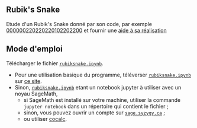 ## Rubik's Snake
Etude d'un Rubik's Snake donné par son code, par exemple [000000220220220102202200](https://rawcdn.githack.com/YvesLemaire/rubiksnake/9cdd0cef72da81341bdbab911846ae12b16f8a5c/cat.html) et fournir une [aide à sa réalisation](./cat.png)
## Mode d'emploi
Télécharger le fichier [`rubiksnake.ipynb`](./rubiksnake.ipynb).
- Pour une utilisation basique du programme, téléverser [`rubiksnake.ipynb`](./rubiksnake.ipynb) sur [ce site](https://dahn-research.eu/nbplayer/). 
- Sinon, [`rubiksnake.ipynb`](./rubiksnake.ipynb) etant un notebook jupyter à utiliser avec un noyau SageMath,
    - si SageMath est installé sur votre machine, utiliser la commande `jupyter notebook` dans un répertoire qui contient le fichier ;
    - sinon, vous pouvez ouvrir un compte sur [`sage.syzygy.ca`](https://sage.syzygy.ca/) ;
    - ou utiliser [cocalc](https://cocalc.com/).

